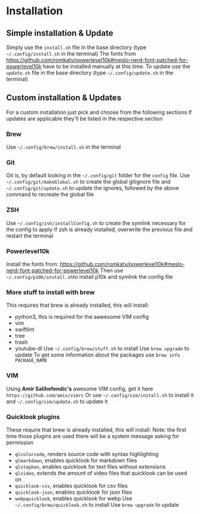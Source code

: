 # Installation
## Simple installation & Update
Simply use the `install.sh` file in the base directory (type `~/.config/install.sh` in the terminal)
The fonts from https://github.com/romkatv/powerlevel10k#meslo-nerd-font-patched-for-powerlevel10k have to be installed manually at this time.
To update use the `update.sh` file in the base directory (type `~/.config/update.sh` in the terminal)

## Custom installation & Updates
For a custom installation just pick and choose from the following sections
If updates are applicable they'll be listed in the respective section

### Brew
Use `~/.config/brew/install.sh` in the terminal

### Git
Git is, by default looking in the `~/.config/git` folder for the `config` file.
Use `~/.config/git/makeGlobal.sh` to create the global gitignore file
and `~/.config/git/update.sh` to update the ignores, followed by the above command to recreate the global file

### ZSH
Use `~/.config/zsh/installConfig.sh` to create the symlink necessary for the config to apply
If zsh is already installed, overwrite the previous file and restart the terminal

### Powerlevel10k
Install the fonts from: https://github.com/romkatv/powerlevel10k#meslo-nerd-font-patched-for-powerlevel10k
Then use `~/.config/p10k/install.sh`to install p10k and symlink the config file

### More stuff to install with brew
This requires that brew is already installed, this will install:
- python3, this is required for the aawesome VIM config
- vim
- swiftlint 
- tree 
- trash 
- youtube-dl
Use `~/.config/brew/stuff.sh` to install
Use `brew upgrade` to update
To get some information about the packages use `brew info PACKAGE_NAME`

### VIM
Using **Amir Salihefendic's** awesome VIM config, get it here `https://github.com/amix/vimrc`
Or use `~/.config/vim/install.sh` to install it 
and `~/.config/vim/update.sh` to update it

### Quicklook plugins
These require that brew is already installed, this will install:
Note: the first time those plugins are used there will be a system message asking for permission
- `qlcolorcode`, renders source code with syntax highlighting
- `qlmarkdown`, enables quicklook for markdown files
- `qlstephen`, enables quicklook for text files without extensions
- `qlvideo`, extends the amount of video files that quicklook can be used on
- `quicklook-csv`, enables quicklook for csv files
- `quicklook-json`, enables quicklook for json files
- `webpquicklook`, enables quicklook for webp
Use `~/.config/brew/quicklook.sh` to install
Use `brew upgrade` to update
